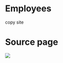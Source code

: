 # Employees
copy site

<h1>Source page</h1>
<image src="http://drive.google.com/uc?export=view&id=0B1myX2Ur2lOQcXdkVnhOcEZ0dFk">
